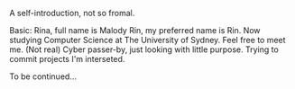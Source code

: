 A self-introduction, not so fromal.

Basic:
Rina, full name is Malody Rin, my preferred name is Rin.
Now studying Computer Science at The University of Sydney. Feel free to meet me. (Not real)
Cyber passer-by, just looking with little purpose. Trying to commit projects I'm interseted.

To be continued...
